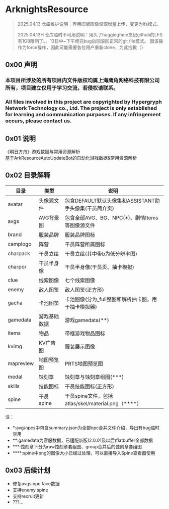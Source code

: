 # ArknightsResource  
> 2025.04.13 仓库维护说明：弃用旧版图像资源增量上传，变更为lfs模式。
>
> 2025.04.13H 仓库临时不可用说明：用久了huggingface忘记github的LFS有1GB限制了。。13日中~下午修完bug后回滚回正常的git file模式。 因该操作为force操作，因此可能需要各位用户重新clone，为此抱歉（）

## **0x00 声明**  

### **本项目所涉及的所有项目内文件版权均属上海鹰角网络科技有限公司所有，项目建立仅用于学习交流，若侵权请联系。**  

### **All files involved in this project are copyrighted by Hypergryph Network Technology co., Ltd. The project is only established for learning and communication purposes. If any infringement occurs, please contact us.**  

## **0x01 说明**  

《明日方舟》游戏数据与常用资源解析  
基于ArkResourceAutoUpdateBot的自动化游戏数据&常用资源解析  

## **0x02 目录解释**  

|目录|类型| 说明                                        |
|----|----|-------------------------------------------|
|avatar|头像源文件| 包含DEFAULT默认头像集和ASSISTANT助手头像集(干员简介页)      |
|avgs|AVG背景图| 包含全部AVG、BG、NPC(*)、剧情Items等图像源文件           |
|brand|服装品牌| 服装品牌图标                                    |
|camplogo|阵营| 干员阵营所属图标                                  |
|charpack|干员立绘| 干员立绘(其中带b为低分辨率图)                          |
|charpor|干员半身像| 干员半身像(干员页、抽卡模拟)                           |
|clue|线索图像| 七个线索图像                                    |
|enemy|敌人图鉴| 敌人图鉴(正方形)                                 |
|gacha|卡池图鉴| 卡池图像(分为_full整图和解析抽卡图，用于抽卡模拟器)             |
|gamedata|游戏基础数据| 游戏gamedata(**)                            |
|items|物品| 带框游戏物品图标                                  |
|kvimg|KV广告图| 服装展示图像                                    |
|mapreview|地图预览图| PRTS地图预览图                                 |
|medal|蚀刻章| 蚀刻章与蚀刻章组图(***)                            |
|skills|技能图标| 干员技能图标(正方形)                               |
|spine|干员spine| 干员spine文件，包括atlas/skel/material.png（****） |

注：  
- \*:avg/npcs中包含summary.json为全部npc合并文件介绍，导出有bug临时禁用
- \*\*:gamedata为官服数据，已适配新版(2.0.01及以后)flatbuffer全部数据
- \*\*\*:蚀刻章下分为raw蚀刻章套组图、group合并后的蚀刻章套组图
- \*\*\*\*:spine中png的图像大小已经过处理，可以直接导入Spine查看器使用

## **0x03 后续计划**

- 修复avgs npc face数据
- 支持enemy spine
- 支持recruit更新
- ???...